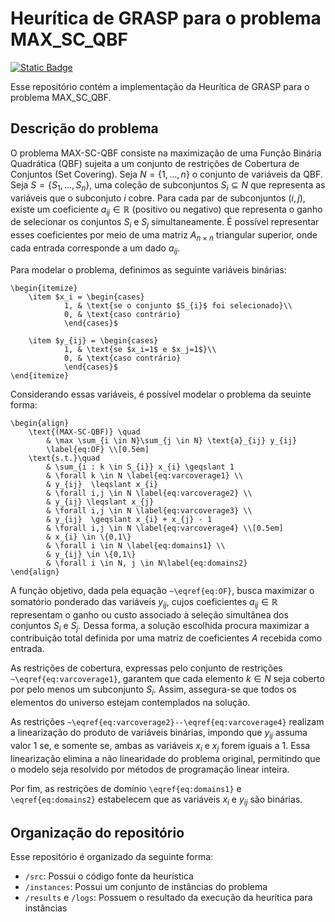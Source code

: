 # Heurítica de GRASP para o problema MAX_SC_QBF

[![Static Badge](https://img.shields.io/badge/Java-ED8B00?logo=openjdk&logoColor=white)](https://docs.oracle.com/en/java/)

Esse repositório contém a implementação da Heurítica de GRASP para o problema MAX_SC_QBF.

## Descrição do problema

O problema MAX-SC-QBF consiste na maximização de uma Função Binária Quadrática (QBF) sujeita a um conjunto de restrições de Cobertura de Conjuntos (Set Covering). Seja $N = \{ 1, \dots, n\}$ o conjunto de variáveis da QBF. Seja $S = \{ S_1, \dots, S_n \}$, uma coleção de subconjuntos $S_{i} \subseteq N$ que representa as variáveis que o subconjuto $i$ cobre. Para cada par de subconjuntos $(i, j)$, existe um coeficiente $a_{ij} \in \mathbb{R}$ (positivo ou negativo) que representa o ganho de selecionar os conjuntos $S_{i}$ e $S_{j}$ simultaneamente. É possível representar esses coeficientes por meio de uma matriz $A_{n \times n}$ triangular superior, onde cada entrada corresponde a um dado $a_{ij}$.

Para modelar o problema, definimos as seguinte variáveis binárias:
```
\begin{itemize}
    \item $x_i = \begin{cases} 
            1, & \text{se o conjunto $S_{i}$ foi selecionado}\\
            0, & \text{caso contrário}
            \end{cases}$

    \item $y_{ij} = \begin{cases} 
            1, & \text{se $x_i=1$ e $x_j=1$}\\
            0, & \text{caso contrário}
            \end{cases}$
\end{itemize}
```


Considerando essas variáveis, é possível modelar o problema da seuinte forma:
```
\begin{align}
    \text{(MAX-SC-QBF)} \quad 
        & \max \sum_{i \in N}\sum_{j \in N} \text{a}_{ij} y_{ij} 
        \label{eq:OF} \\[0.5em]
    \text{s.t.}\quad 
        & \sum_{i : k \in S_{i}} x_{i} \geqslant 1 
        & \forall k \in N \label{eq:varcoverage1} \\
        & y_{ij}  \leqslant x_{i} 
        & \forall i,j \in N \label{eq:varcoverage2} \\
        & y_{ij} \leqslant x_{j} 
        & \forall i,j \in N \label{eq:varcoverage3} \\
        & y_{ij}  \geqslant x_{i} + x_{j} - 1 
        & \forall i,j \in N \label{eq:varcoverage4} \\[0.5em]
        & x_{i} \in \{0,1\} 
        & \forall i \in N \label{eq:domains1} \\
        & y_{ij} \in \{0,1\} 
        & \forall i \in N, j \in N\label{eq:domains2} 
\end{align}
```

A função objetivo, dada pela equação `~\eqref{eq:OF}`, busca maximizar o somatório ponderado das variáveis $y_{ij}$, cujos coeficientes $a_{ij} \in \mathbb{R}$ representam o ganho ou custo associado à seleção simultânea dos conjuntos $S_{i}$ e $S_{j}$. Dessa forma, a solução escolhida procura maximizar a contribuição total definida por uma matriz de coeficientes $A$ recebida como entrada.

As restrições de cobertura, expressas pelo conjunto de restrições `~\eqref{eq:varcoverage1}`, garantem que cada elemento $k \in N$ seja coberto por pelo menos um subconjunto $S_i$. Assim, assegura-se que todos os elementos do universo estejam contemplados na solução.

As restrições `~\eqref{eq:varcoverage2}--\eqref{eq:varcoverage4}` realizam a linearização do produto de variáveis binárias, impondo que $y_{ij}$ assuma valor $1$ se, e somente se, ambas as variáveis $x_i$ e $x_j$ forem iguais a $1$. Essa linearização elimina a não linearidade do problema original, permitindo que o modelo seja resolvido por métodos de programação linear inteira.

Por fim, as restrições de domínio `\eqref{eq:domains1}` e `\eqref{eq:domains2}` estabelecem que as variáveis $x_i$ e $y_{ij}$ são binárias.

## Organização do repositório

Esse repositório é organizado da seguinte forma:
- `/src`: Possui o código fonte da heurística
- `/instances`: Possui um conjunto de instâncias do problema
- `/results` e `/logs`: Possuem o resultado da execução da heurítica para instâncias